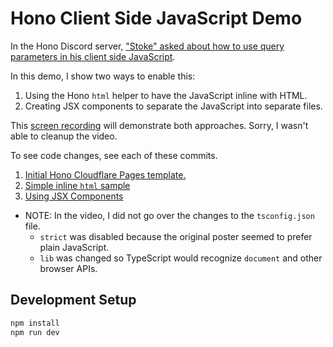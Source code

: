 # Hono Client Side JavaScript Demo

In the Hono Discord server, ["Stoke" asked about how to use query parameters in his client side JavaScript](https://discord.com/channels/1011308539819597844/1012485912409690122/1267429856791101501).

In this demo, I show two ways to enable this:

1. Using the Hono `html` helper to have the JavaScript inline with HTML.
2. Creating JSX components to separate the JavaScript into separate files.

This [screen recording](https://files.justinnoel.dev/hono-scripts-demo.mp4) will demonstrate both approaches. Sorry, I wasn't able to cleanup the video.

To see code changes, see each of these commits.

1. [Initial Hono Cloudflare Pages template.](https://github.com/justinnoel/hono-scripts-demo/commit/e7be44fb385d78eac0f5ed5f6650ac38f0e6161a)
2. [Simple inline `html` sample](https://github.com/justinnoel/hono-scripts-demo/commit/cdb6005ed1bf35bf5b477205f54a8aac3ead6853)
3. [Using JSX Components](https://github.com/justinnoel/hono-scripts-demo/commit/ff93e93539aa05a6c89dcbbc8f0477ee16237a75)
- NOTE: In the video, I did not go over the changes to the `tsconfig.json` file.
  - `strict` was disabled because the original poster seemed to prefer plain JavaScript.
  - `lib` was changed so TypeScript would recognize `document` and other browser APIs.

## Development Setup
```txt
npm install
npm run dev
```